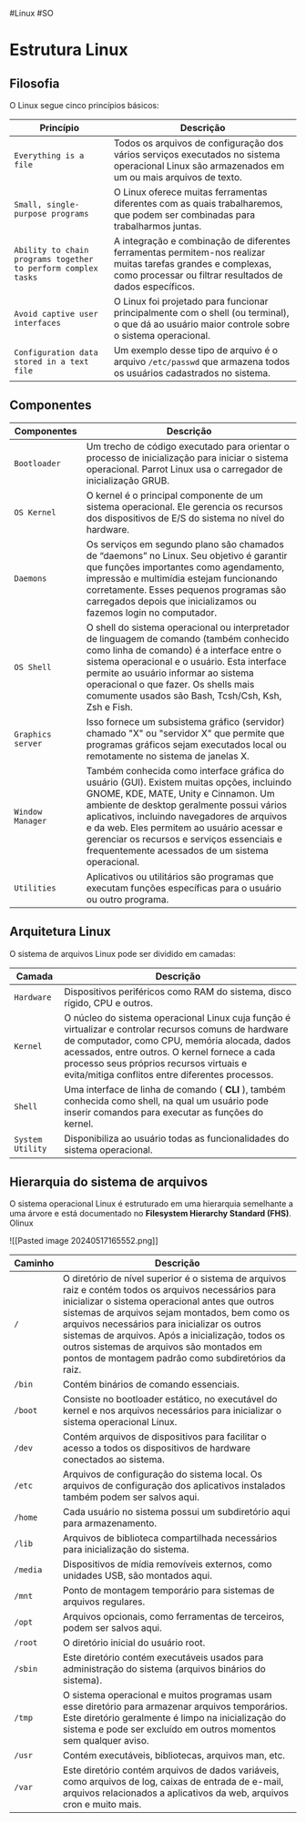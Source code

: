 #Linux #SO 
# Estrutura Linux

## Filosofia

O Linux segue cinco princípios básicos:

| **Princípio**                                                 | **Descrição**                                                                                                                                                            |
| ------------------------------------------------------------- | ------------------------------------------------------------------------------------------------------------------------------------------------------------------------ |
| `Everything is a file`                                        | Todos os arquivos de configuração dos vários serviços executados no sistema operacional Linux são armazenados em um ou mais arquivos de texto.                           |
| `Small, single-purpose programs`                              | O Linux oferece muitas ferramentas diferentes com as quais trabalharemos, que podem ser combinadas para trabalharmos juntas.                                             |
| `Ability to chain programs together to perform complex tasks` | A integração e combinação de diferentes ferramentas permitem-nos realizar muitas tarefas grandes e complexas, como processar ou filtrar resultados de dados específicos. |
| `Avoid captive user interfaces`                               | O Linux foi projetado para funcionar principalmente com o shell (ou terminal), o que dá ao usuário maior controle sobre o sistema operacional.                           |
| `Configuration data stored in a text file`                    | Um exemplo desse tipo de arquivo é o arquivo `/etc/passwd` que armazena todos os usuários cadastrados no sistema.                                                        |

## Componentes

| **Componentes**   | **Descrição**                                                                                                                                                                                                                                                                                                                                                                  |
| ----------------- | ------------------------------------------------------------------------------------------------------------------------------------------------------------------------------------------------------------------------------------------------------------------------------------------------------------------------------------------------------------------------------ |
| `Bootloader`      | Um trecho de código executado para orientar o processo de inicialização para iniciar o sistema operacional. Parrot Linux usa o carregador de inicialização GRUB.                                                                                                                                                                                                               |
| `OS Kernel`       | O kernel é o principal componente de um sistema operacional. Ele gerencia os recursos dos dispositivos de E/S do sistema no nível do hardware.                                                                                                                                                                                                                                 |
| `Daemons`         | Os serviços em segundo plano são chamados de “daemons” no Linux. Seu objetivo é garantir que funções importantes como agendamento, impressão e multimídia estejam funcionando corretamente. Esses pequenos programas são carregados depois que inicializamos ou fazemos login no computador.                                                                                   |
| `OS Shell`        | O shell do sistema operacional ou interpretador de linguagem de comando (também conhecido como linha de comando) é a interface entre o sistema operacional e o usuário. Esta interface permite ao usuário informar ao sistema operacional o que fazer. Os shells mais comumente usados ​​são Bash, Tcsh/Csh, Ksh, Zsh e Fish.                                                  |
| `Graphics server` | Isso fornece um subsistema gráfico (servidor) chamado "X" ou "servidor X" que permite que programas gráficos sejam executados local ou remotamente no sistema de janelas X.                                                                                                                                                                                                    |
| `Window Manager`  | Também conhecida como interface gráfica do usuário (GUI). Existem muitas opções, incluindo GNOME, KDE, MATE, Unity e Cinnamon. Um ambiente de desktop geralmente possui vários aplicativos, incluindo navegadores de arquivos e da web. Eles permitem ao usuário acessar e gerenciar os recursos e serviços essenciais e frequentemente acessados ​​de um sistema operacional. |
| `Utilities`       | Aplicativos ou utilitários são programas que executam funções específicas para o usuário ou outro programa.                                                                                                                                                                                                                                                                    |

## Arquitetura Linux

O sistema de arquivos Linux pode ser dividido em camadas:

| **Camada**       | **Descrição**                                                                                                                                                                                                                                                                                          |
| ---------------- | ------------------------------------------------------------------------------------------------------------------------------------------------------------------------------------------------------------------------------------------------------------------------------------------------------ |
| `Hardware`       | Dispositivos periféricos como RAM do sistema, disco rígido, CPU e outros.                                                                                                                                                                                                                              |
| `Kernel`         | O núcleo do sistema operacional Linux cuja função é virtualizar e controlar recursos comuns de hardware de computador, como CPU, memória alocada, dados acessados, entre outros. O kernel fornece a cada processo seus próprios recursos virtuais e evita/mitiga conflitos entre diferentes processos. |
| `Shell`          | Uma interface de linha de comando ( **CLI** ), também conhecida como shell, na qual um usuário pode inserir comandos para executar as funções do kernel.                                                                                                                                               |
| `System Utility` | Disponibiliza ao usuário todas as funcionalidades do sistema operacional.                                                                                                                                                                                                                              |

## Hierarquia do sistema de arquivos

O sistema operacional Linux é estruturado em uma hierarquia semelhante a uma árvore e está documentado no **Filesystem Hierarchy Standard (FHS)**. Olinux

![[Pasted image 20240517165552.png]]

| **Caminho** | **Descrição**                                                                                                                                                                                                                                                                                                                                                                                                     |
| ----------- | ----------------------------------------------------------------------------------------------------------------------------------------------------------------------------------------------------------------------------------------------------------------------------------------------------------------------------------------------------------------------------------------------------------------- |
| `/`         | O diretório de nível superior é o sistema de arquivos raiz e contém todos os arquivos necessários para inicializar o sistema operacional antes que outros sistemas de arquivos sejam montados, bem como os arquivos necessários para inicializar os outros sistemas de arquivos. Após a inicialização, todos os outros sistemas de arquivos são montados em pontos de montagem padrão como subdiretórios da raiz. |
| `/bin`      | Contém binários de comando essenciais.                                                                                                                                                                                                                                                                                                                                                                            |
| `/boot`     | Consiste no bootloader estático, no executável do kernel e nos arquivos necessários para inicializar o sistema operacional Linux.                                                                                                                                                                                                                                                                                 |
| `/dev`      | Contém arquivos de dispositivos para facilitar o acesso a todos os dispositivos de hardware conectados ao sistema.                                                                                                                                                                                                                                                                                                |
| `/etc`      | Arquivos de configuração do sistema local. Os arquivos de configuração dos aplicativos instalados também podem ser salvos aqui.                                                                                                                                                                                                                                                                                   |
| `/home`     | Cada usuário no sistema possui um subdiretório aqui para armazenamento.                                                                                                                                                                                                                                                                                                                                           |
| `/lib`      | Arquivos de biblioteca compartilhada necessários para inicialização do sistema.                                                                                                                                                                                                                                                                                                                                   |
| `/media`    | Dispositivos de mídia removíveis externos, como unidades USB, são montados aqui.                                                                                                                                                                                                                                                                                                                                  |
| `/mnt`      | Ponto de montagem temporário para sistemas de arquivos regulares.                                                                                                                                                                                                                                                                                                                                                 |
| `/opt`      | Arquivos opcionais, como ferramentas de terceiros, podem ser salvos aqui.                                                                                                                                                                                                                                                                                                                                         |
| `/root`     | O diretório inicial do usuário root.                                                                                                                                                                                                                                                                                                                                                                              |
| `/sbin`     | Este diretório contém executáveis ​​usados ​​para administração do sistema (arquivos binários do sistema).                                                                                                                                                                                                                                                                                                        |
| `/tmp`      | O sistema operacional e muitos programas usam esse diretório para armazenar arquivos temporários. Este diretório geralmente é limpo na inicialização do sistema e pode ser excluído em outros momentos sem qualquer aviso.                                                                                                                                                                                        |
| `/usr`      | Contém executáveis, bibliotecas, arquivos man, etc.                                                                                                                                                                                                                                                                                                                                                               |
| `/var`      | Este diretório contém arquivos de dados variáveis, como arquivos de log, caixas de entrada de e-mail, arquivos relacionados a aplicativos da web, arquivos cron e muito mais.                                                                                                                                                                                                                                     |


















